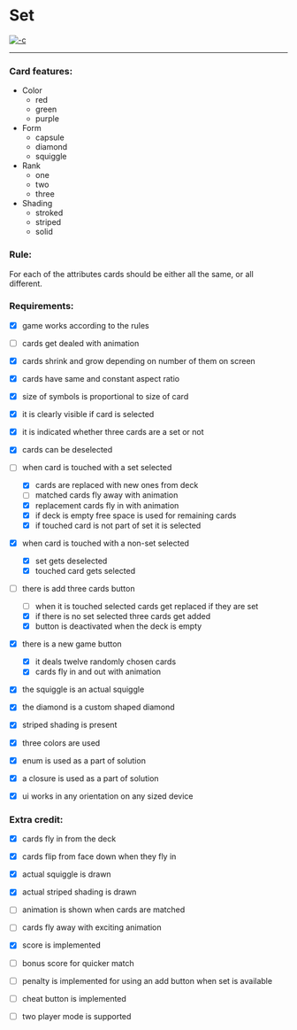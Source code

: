 # Set

[![-c](https://external-content.duckduckgo.com/iu/?u=https%3A%2F%2Fupload.wikimedia.org%2Fwikipedia%2Fcommons%2F8%2F8f%2FSet-game-cards.png&f=1&nofb=1)](https://upload.wikimedia.org/wikipedia/commons/8/8f/Set-game-cards.png)

---

### Card features:

- Color
  - red
  - green
  - purple
- Form
  - capsule
  - diamond
  - squiggle
- Rank
  - one
  - two
  - three
- Shading
  - stroked
  - striped
  - solid



### Rule:

For each of the attributes cards should be either all the same, or all different.



### Requirements:

- [x] game works according to the rules
- [ ] cards get dealed with animation
- [x] cards shrink and grow depending on number of them on screen
- [x] cards have same and constant aspect ratio
- [x] size of symbols is proportional to size of card
- [x] it is clearly visible if card is selected
- [x] it is indicated whether three cards are a set or not
- [x] cards can be deselected
- [ ] when card is touched with a set selected
  - [x] cards are replaced with new ones from deck
  - [ ] matched cards fly away with animation
  - [x] replacement cards fly in with animation
  - [x] if deck is empty free space is used for remaining cards
  - [x] if touched card is not part of set it is selected
- [x] when card is touched with a non-set selected
  - [x] set gets deselected
  - [x] touched card gets selected
- [ ] there is add three cards button
  - [ ] when it is touched selected cards get replaced if they are set
  - [x] if there is no set selected three cards get added
  - [x] button is deactivated when the deck is empty
- [x] there is a new game button
  - [x] it deals twelve randomly chosen cards
  - [x] cards fly in and out with animation
- [x] the squiggle is an actual squiggle
- [x] the diamond is a custom shaped diamond
- [x] striped shading is present
- [x] three colors are used
- [x] enum is used as a part of solution
- [x] a closure is used as a part of solution
- [x] ui works in any orientation on any sized device



### Extra credit:

- [x] cards fly in from the deck
- [x] cards flip from face down when they fly in
- [x] actual squiggle is drawn
- [x] actual striped shading is drawn
- [ ] animation is shown when cards are matched
- [ ] cards fly away with exciting animation
- [x] score is implemented
- [ ] bonus score for quicker match
- [ ] penalty is implemented for using an add button when set is available
- [ ] cheat button is implemented
- [ ] two player mode is supported

